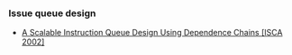 ### Issue queue design
* [A Scalable Instruction Queue Design Using Dependence Chains [ISCA 2002]](https://sci-hub.bz/10.1109/ISCA.2002.1003589)


  






